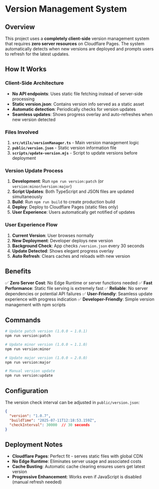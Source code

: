 # Version Management System

## Overview

This project uses a **completely client-side** version management system that requires **zero server resources** on Cloudflare Pages. The system automatically detects when new versions are deployed and prompts users to refresh for the latest updates.

## How It Works

### Client-Side Architecture
- **No API endpoints**: Uses static file fetching instead of server-side processing
- **Static version.json**: Contains version info served as a static asset
- **Automatic detection**: Periodically checks for version updates
- **Seamless updates**: Shows progress overlay and auto-refreshes when new version detected

### Files Involved

1. **`src/utils/versionManager.ts`** - Main version management logic
2. **`public/version.json`** - Static version information file
3. **`scripts/update-version.mjs`** - Script to update versions before deployment

### Version Update Process

1. **Development**: Run `npm run version:patch` (or `version:minor`/`version:major`)
2. **Script Updates**: Both TypeScript and JSON files are updated simultaneously
3. **Build**: Run `npm run build` to create production build
4. **Deploy**: Deploy to Cloudflare Pages (static files only)
5. **User Experience**: Users automatically get notified of updates

### User Experience Flow

1. **Current Version**: User browses normally
2. **New Deployment**: Developer deploys new version
3. **Background Check**: App checks `/version.json` every 30 seconds
4. **Update Detected**: Shows elegant progress overlay
5. **Auto Refresh**: Clears caches and reloads with new version

## Benefits

✅ **Zero Server Cost**: No Edge Runtime or server functions needed
✅ **Fast Performance**: Static file serving is extremely fast
✅ **Reliable**: No server dependencies or potential API failures
✅ **User-Friendly**: Seamless update experience with progress indication
✅ **Developer-Friendly**: Simple version management with npm scripts

## Commands

```bash
# Update patch version (1.0.0 → 1.0.1)
npm run version:patch

# Update minor version (1.0.0 → 1.1.0)
npm run version:minor

# Update major version (1.0.0 → 2.0.0)
npm run version:major

# Manual version update
npm run version:update
```

## Configuration

The version check interval can be adjusted in `public/version.json`:

```json
{
  "version": "1.0.7",
  "buildTime": "2025-07-11T12:18:53.159Z",
  "checkInterval": 30000  // 30 seconds
}
```

## Deployment Notes

- **Cloudflare Pages**: Perfect fit - serves static files with global CDN
- **No Edge Runtime**: Eliminates server usage and associated costs
- **Cache Busting**: Automatic cache clearing ensures users get latest version
- **Progressive Enhancement**: Works even if JavaScript is disabled (manual refresh needed)